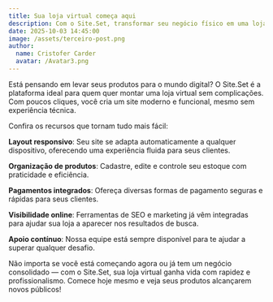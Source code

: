 ```yaml
---
title: Sua loja virtual começa aqui
description: Com o Site.Set, transformar seu negócio físico em uma loja online é mais simples do que você imagina.
date: 2025-10-03 14:45:00
image: /assets/terceiro-post.png
author:
  name: Cristofer Carder
  avatar: /Avatar3.png
---
```


Está pensando em levar seus produtos para o mundo digital? O Site.Set é a plataforma ideal para quem quer montar uma loja virtual sem complicações. Com poucos cliques, você cria um site moderno e funcional, mesmo sem experiência técnica.

Confira os recursos que tornam tudo mais fácil:

**Layout responsivo**: Seu site se adapta automaticamente a qualquer dispositivo, oferecendo uma experiência fluida para seus clientes.

**Organização de produtos**: Cadastre, edite e controle seu estoque com praticidade e eficiência.

**Pagamentos integrados**: Ofereça diversas formas de pagamento seguras e rápidas para seus clientes.

**Visibilidade online**: Ferramentas de SEO e marketing já vêm integradas para ajudar sua loja a aparecer nos resultados de busca.

**Apoio contínuo**: Nossa equipe está sempre disponível para te ajudar a superar qualquer desafio.

Não importa se você está começando agora ou já tem um negócio consolidado — com o Site.Set, sua loja virtual ganha vida com rapidez e profissionalismo. Comece hoje mesmo e veja seus produtos alcançarem novos públicos!
